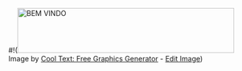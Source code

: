 #!(<a href="https://cooltext.com"><img src="https://images.cooltext.com/5659391.gif" width="431" height="90" alt="BEM VINDO" /></a>
<br />Image by <a href="https://cooltext.com">Cool Text: Free Graphics Generator</a> - <a href="https://cooltext.com/Edit-Logo?LogoID=4366818744">Edit Image</a>)
